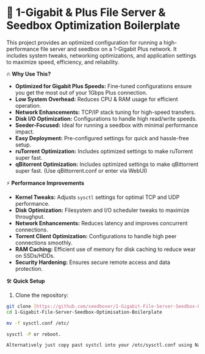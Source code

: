 # 🚀 1-Gigabit & Plus File Server & Seedbox Optimization Boilerplate

This project provides an optimized configuration for running a high-performance file server and seedbox on a 1-Gigabit Plus network. It includes system tweaks, networking optimizations, and application settings to maximize speed, efficiency, and reliability.

🔥 **Why Use This?**

* **Optimized for Gigabit Plus Speeds:** Fine-tuned configurations ensure you get the most out of your 1Gbps Plus connection.
* **Low System Overhead:** Reduces CPU & RAM usage for efficient operation.
* **Network Enhancements:** TCP/IP stack tuning for high-speed transfers.
* **Disk I/O Optimization:** Configurations to handle high read/write speeds.
* **Seeder-Focused:** Ideal for running a seedbox with minimal performance impact.
* **Easy Deployment:** Pre-configured settings for quick and hassle-free setup.
* **ruTorrent Optimization:** Includes optimized settings to make ruTorrent super fast. 
* **qBitorrent Optimization:** Includes optimized settings to make qBittorrent super fast. (Use qBittorrent.conf or enter via WebUI)

⚡ **Performance Improvements**

* **Kernel Tweaks:** Adjusts `sysctl` settings for optimal TCP and UDP performance.
* **Disk Optimization:** Filesystem and I/O scheduler tweaks to maximize throughput.
* **Network Enhancements:** Reduces latency and improves concurrent connections.
* **Torrent Client Optimization:** Configurations to handle high peer connections smoothly.
* **RAM Caching:** Efficient use of memory for disk caching to reduce wear on SSDs/HDDs.
* **Security Hardening:** Ensures secure remote access and data protection.

🛠️ **Quick Setup**

1. Clone the repository:

```bash
git clone [https://github.com/seedboxer/1-Gigabit-File-Server-Seedbox-Optimisation-Boilerplate.git](https://github.com/seedboxer/1-Gigabit-File-Server-Seedbox-Optimisation-Boilerplate.git)
cd 1-Gigabit-File-Server-Seedbox-Optimisation-Boilerplate

mv -f sysctl.conf /etc/

sysctl -P or reboot.

Alternatively just copy past systcl into your /etc/sysctl.conf using Nano, vim etc.
